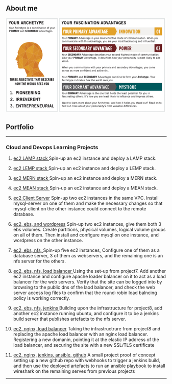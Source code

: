 ## About me
<img src="/images/bigarchtype.jpg" alt="">


## Portfolio

---

### Cloud and Devops Learning Projects

1. [ec2 LAMP stack ](https://github.com/andycthomas/dareyio-pbl/blob/main/project1/project1.md) Spin-up an ec2 instance and deploy a LAMP stack.   

2. [ec2 LEMP stack ](https://github.com/andycthomas/dareyio-pbl/blob/main/project2/project2.md) Spin-up an ec2 instance and deploy a LEMP stack.

3. [ec2 MERN stack ](https://github.com/andycthomas/dareyio-pbl/blob/main/project3/project3.md) Spin-up an ec2 instance and deploy a MERN stack.

4. [ec2 MEAN stack ](https://github.com/andycthomas/dareyio-pbl/blob/main/project4/project4.md) Spin-up an ec2 instance and deploy a MEAN stack.

5. [ec2 Client Server](https://github.com/andycthomas/dareyio-pbl/blob/main/project5/project5.md) Spin-up two ec2 instances in the same VPC. Install mysql-server on one of them and make the necessary changes so that mysql-client on the other instance could connect to the remote database.

6. [ec2, ebs, and wordpress](https://github.com/andycthomas/dareyio-pbl/blob/main/project6/project6.md) Spin-up two ec2 instances, give them both 3 ebs volumes. Create partitions, physical volumes, logical volume groups on all of them. Then install and configure mysql on one instance, and wordpress on the other instance.

7. [ec2, ebs, nfs, ](https://github.com/andycthomas/dareyio-pbl/blob/main/Project7/project7.md) Spin-up five ec2 instances, Configure one of them as a database server, 3 of them as webservers, and the remaining one is an nfs server for the others.

8. [ec2, ebs, nfs, load balancer ](https://github.com/andycthomas/dareyio-pbl/blob/main/Project8/Project8.md) Using the set-up from project7. Add another ec2 instance and configure apache loader balancer on it to act as a load balancer for the web servers. Verify that the site can be logged into by browsing to the public dns of the laod balancer, and check the web server access log files to confirm that the round-robin load balncing policy is working correctly.

9. [ec2, ebs, nfs, jenkins ](https://github.com/andycthomas/dareyio-pbl/blob/main/Project9/project9.md) Building upon the infrastructure for project8, add another ec2 instance running ubuntu, and configure it to be a jenkins build server that publishes artefacts to the nfs server.

10. [ec2, nginx, load balancer](https://github.com/andycthomas/dareyio-pbl/blob/main/Project10/project10.md) Taking the infrastructrure from project8 and replacing the apache load balancer with an nginx load balancer. Registering a new domanin, pointing it at the elastic IP address of the load balancer, and securing the site with a new SSL/TLS certificate

11. [ec2, nginx, jenkins, ansible, github](https://github.com/andycthomas/dareyio-pbl/blob/main/Project11/project11.md) A small project proof of concept setting up a new github repo with webhooks to trigger a jenkins build, and then use the deployed artefacts to run an ansible playbook to install wireshark on the remaining serves from previous projects
  
  




---
